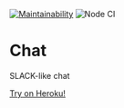 
[![Maintainability](https://api.codeclimate.com/v1/badges/5720bf392ef175231f02/maintainability)](https://codeclimate.com/github/u-master/frontend-project-lvl4/maintainability)
![Node CI](https://github.com/u-master/frontend-project-lvl4/workflows/Node%20CI/badge.svg)

# Chat

SLACK-like chat

[Try on Heroku!](https://slack-u-master.herokuapp.com/)
